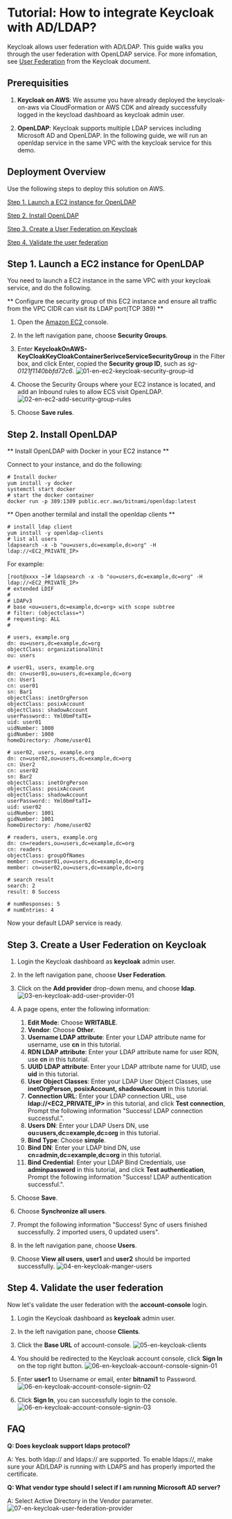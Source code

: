 # Tutorial: How to integrate Keycloak with AD/LDAP?

Keycloak allows user federation with AD/LDAP. This guide walks you through the user federation with OpenLDAP service. For more infomation, see [User Federation](https://www.keycloak.org/docs/latest/server_admin/#_user-storage-federation) from the Keycloak document.

## Prerequisities

1. **Keycloak on AWS**: We assume you have already deployed the keycloak-on-aws via CloudFormation or AWS CDK and already successfully logged in the keycload dashboard as keycloak admin user.

2. **OpenLDAP**: Keycloak supports multiple LDAP services including Microsoft AD and OpenLDAP. In the following guide, we will run an openldap service in the same VPC with the keycloak service for this demo.

## Deployment Overview

Use the following steps to deploy this solution on AWS.

[Step 1. Launch a EC2 instance for OpenLDAP](#step-1-launch-a-ec2-instance-for-openldap)

[Step 2. Install OpenLDAP](#step-2-install-openldap)

[Step 3. Create a User Federation on Keycloak](#step-3-create-a-user-federation-on-keycloak)

[Step 4. Validate the user federation](#step-4-validate-the-user-federation)

## Step 1. Launch a EC2 instance for OpenLDAP

You need to launch a EC2 instance in the same VPC with your keycloak service, and do the following.

** Configure the security group of this EC2 instance and ensure all traffic from the VPC CIDR can visit its LDAP port(TCP 389) **

1. Open the [Amazon EC2 ][Amazon EC2 console] console.

2. In the left navigation pane, choose **Security Groups**.

3. Enter **KeycloakOnAWS-KeyCloakKeyCloakContainerSerivceServiceSecurityGroup** in the Filter box, and click Enter, copied the **Security group ID**, such as *sg-0121f1140bbfd72c6*.
![01-en-ec2-keycloak-security-group-id](../../images/implementation-guide/tutorial/ad-ldap/01-en-ec2-keycloak-security-group-id.png)

4. Choose the Security Groups where your EC2 instance is located, and add an Inbound rules to allow ECS visit OpenLDAP.
![02-en-ec2-add-security-group-rules](../../images/implementation-guide/tutorial/ad-ldap/02-en-ec2-add-security-group-rules.png)

5. Choose **Save rules**.

## Step 2. Install OpenLDAP

** Install OpenLDAP with Docker in your EC2 instance **

Connect to your instance, and do the following:
```
# Install docker 
yum install -y docker
systemctl start docker
# start the docker container
docker run -p 389:1389 public.ecr.aws/bitnami/openldap:latest
```

** Open another termilal and install the openldap clients **

```
# install ldap client
yum install -y openldap-clients
# list all users
ldapsearch -x -b "ou=users,dc=example,dc=org" -H ldap://<EC2_PRIVATE_IP>
```

For example:
```
[root@xxxx ~]# ldapsearch -x -b "ou=users,dc=example,dc=org" -H ldap://<EC2_PRIVATE_IP>
# extended LDIF
#
# LDAPv3
# base <ou=users,dc=example,dc=org> with scope subtree
# filter: (objectclass=*)
# requesting: ALL
#

# users, example.org
dn: ou=users,dc=example,dc=org
objectClass: organizationalUnit
ou: users

# user01, users, example.org
dn: cn=user01,ou=users,dc=example,dc=org
cn: User1
cn: user01
sn: Bar1
objectClass: inetOrgPerson
objectClass: posixAccount
objectClass: shadowAccount
userPassword:: Yml0bmFtaTE=
uid: user01
uidNumber: 1000
gidNumber: 1000
homeDirectory: /home/user01

# user02, users, example.org
dn: cn=user02,ou=users,dc=example,dc=org
cn: User2
cn: user02
sn: Bar2
objectClass: inetOrgPerson
objectClass: posixAccount
objectClass: shadowAccount
userPassword:: Yml0bmFtaTI=
uid: user02
uidNumber: 1001
gidNumber: 1001
homeDirectory: /home/user02

# readers, users, example.org
dn: cn=readers,ou=users,dc=example,dc=org
cn: readers
objectClass: groupOfNames
member: cn=user01,ou=users,dc=example,dc=org
member: cn=user02,ou=users,dc=example,dc=org

# search result
search: 2
result: 0 Success

# numResponses: 5
# numEntries: 4
```

Now your default LDAP service is ready.

## Step 3. Create a User Federation on Keycloak

1. Login the Keycloak dashboard as **keycloak** admin user.

2. In the left navigation pane, choose **User Federation**.

3. Click on the **Add provider** drop-down menu, and choose **ldap**.
![03-en-keycloak-add-user-provider-01](../../images/implementation-guide/tutorial/ad-ldap/03-en-keycloak-add-user-provider-01.png)

4. A page opens, enter the following information:
    1. **Edit Mode**: Choose **WRITABLE**.
    2. **Vendor**: Choose **Other**.
    3. **Username LDAP attribute**: Enter your LDAP attribute name for username, use **cn** in this tutorial.
    4. **RDN LDAP attribute**: Enter your LDAP attribute name for user RDN, use **cn** in this tutorial.
    5. **UUID LDAP attribute**: Enter your LDAP attribute name for UUID, use **uid** in this tutorial.
    6. **User Object Classes**: Enter your LDAP User Object Classes, use **inetOrgPerson, posixAccount, shadowAccount** in this tutorial.
    7. **Connection URL**: Enter your LDAP connection URL, use **ldap://<EC2_PRIVATE_IP>** in this tutorial, and click **Test connection**, Prompt the following information "Success! LDAP connection successful.".
    8. **Users DN**: Enter your LDAP Users DN, use **ou=users,dc=example,dc=org** in this tutorial.
    9. **Bind Type**: Choose **simple**.
    10. **Bind DN**: Enter your LDAP bind DN, use **cn=admin,dc=example,dc=org** in this tutorial.
    11. **Bind Credential**: Enter your LDAP Bind Credentials, use **adminpassword** in this tutorial, and click **Test authentication**, Prompt the following information "Success! LDAP authentication successful.".

5. Choose **Save**.

6. Choose **Synchronize all users**.

7. Prompt the following information "Success! Sync of users finished successfully. 2 imported users, 0 updated users".

8. In the left navigation pane, choose **Users**.

9. Choose **View all users**, **user1** and **user2** should be imported successfully.
![04-en-keycloak-manger-users](../../images/implementation-guide/tutorial/ad-ldap/04-en-keycloak-manger-users.png)

## Step 4. Validate the user federation

Now let's validate the user federation with the **account-console** login.

1. Login the Keycloak dashboard as **keycloak** admin user.

2. In the left navigation pane, choose **Clients**.

3. Click the **Base URL** of account-console.
![05-en-keycloak-clients](../../images/implementation-guide/tutorial/ad-ldap/05-en-keycloak-clients.png)

4. You should be redirected to the Keycloak account console, click **Sign In** on the top right button. 
![06-en-keycloak-account-console-signin-01](../../images/implementation-guide/tutorial/ad-ldap/06-en-keycloak-account-console-signin-01.png)

5. Enter **user1** to Username or email, enter **bitnami1** to Password.
![06-en-keycloak-account-console-signin-02](../../images/implementation-guide/tutorial/ad-ldap/06-en-keycloak-account-console-signin-02.png)

6. Click **Sign In**, you can successfully login to the console.
![06-en-keycloak-account-console-signin-03](../../images/implementation-guide/tutorial/ad-ldap/06-en-keycloak-account-console-signin-03.png)

## FAQ

**Q: Does keycloak support ldaps protocol?**

A: Yes. both ldap:// and ldaps:// are supported. To enable ldaps://, make sure your AD/LDAP is running with LDAPS and has properly imported the certificate.

**Q: What vendor type should I select if I am running Microsoft AD server?**

A: Select Active Directory in the Vendor parameter.
![07-en-keycloak-user-federation-provider](../../images/implementation-guide/tutorial/ad-ldap/07-en-keycloak-user-federation-provider.png)


[Amazon Certificate Manager]: https://aws.amazon.com/cn/certificate-manager/
[AWS Certificate Manager console]: https://console.aws.amazon.com/acm/home
[AWS CloudFormation console]: https://console.aws.amazon.com/cloudformation/home
[Amazon EC2 console]: https://console.aws.amazon.com/ec2
[AWS Secrets Manager console]: https://console.aws.amazon.com/secretsmanager
[Amazon Route 53 console]: https://console.aws.amazon.com/route53


